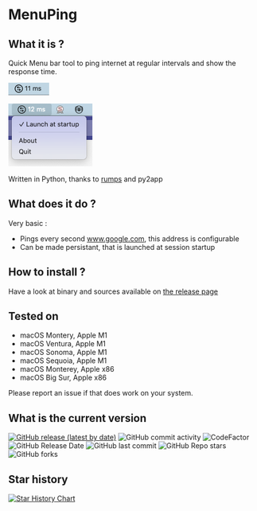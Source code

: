 # MenuPing

## What it is ?
Quick Menu bar tool to ping internet at regular intervals and show the response time.

![](images/screenshot0.png)

![](images/screenshot1.png)

Written in Python, thanks to [rumps](https://github.com/jaredks/rumps) and py2app

## What does it do ?

Very basic :

* Pings every second www.google.com, this address is configurable
* Can be made persistant, that is launched at session startup

## How to install ?

Have a look at binary and sources available on [the release page](https://github.com/julienbordet/MenuPing/releases/)

## Tested on

* macOS Montery, Apple M1
* macOS Ventura, Apple M1
* macOS Sonoma, Apple M1
* macOS Sequoia, Apple M1
* macOS Monterey, Apple x86
* macOS Big Sur, Apple x86

Please report an issue if that does work on your system.


## What is the current version

[![GitHub release (latest by date)](https://img.shields.io/github/v/release/julienbordet/MenuPing)](https://github.com/julienbordet/MenuPing/releases)
![GitHub commit activity](https://img.shields.io/github/commit-activity/m/julienbordet/MenuPing)
![CodeFactor](https://www.codefactor.io/repository/github/julienbordet/MenuPing/badge)
![GitHub Release Date](https://img.shields.io/github/release-date/julienbordet/MenuPing?logo=github)
![GitHub last commit](https://img.shields.io/github/last-commit/julienbordet/MenuPing?logo=github)
![GitHub Repo stars](https://img.shields.io/github/stars/julienbordet/MenuPing?style=social)
![GitHub forks](https://img.shields.io/github/forks/julienbordet/MenuPing?style=social)

## Star history

[![Star History Chart](https://api.star-history.com/svg?repos=julienbordet/MenuPing&type=Date)](https://star-history.com/#julienbordet/MenuPing&Date)
